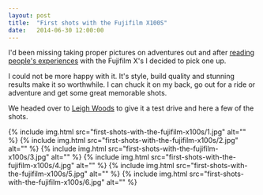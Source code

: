 ```yaml
---
layout: post
title:  "First shots with the Fujifilm X100S"
date:   2014-06-30 12:00:00
---
```


I'd been missing taking proper pictures on adventures out and after [reading people's experiences](http://www.cyclelove.net/2014/06/on-a-bike-with-the-fuji-x-pro1/) with the Fujifilm X's I decided to pick one up.

I could not be more happy with it. It's style, build quality and stunning results make it so worthwhile. I can chuck it on my back, go out for a ride or adventure and get some great memorable shots.

We headed over to [Leigh Woods](https://www.google.co.uk/maps/place/Leigh+Woods+National+Nature+Reserve/@51.458255,-2.635405,17z/data=!3m1!4b1!4m2!3m1!1s0x0:0xf45849dfcb1fb3c9) to give it a test drive and here a few of the shots.

{% include img.html src="first-shots-with-the-fujifilm-x100s/1.jpg" alt="" %}
{% include img.html src="first-shots-with-the-fujifilm-x100s/2.jpg" alt="" %}
{% include img.html src="first-shots-with-the-fujifilm-x100s/3.jpg" alt="" %}
{% include img.html src="first-shots-with-the-fujifilm-x100s/4.jpg" alt="" %}
{% include img.html src="first-shots-with-the-fujifilm-x100s/5.jpg" alt="" %}
{% include img.html src="first-shots-with-the-fujifilm-x100s/6.jpg" alt="" %}

